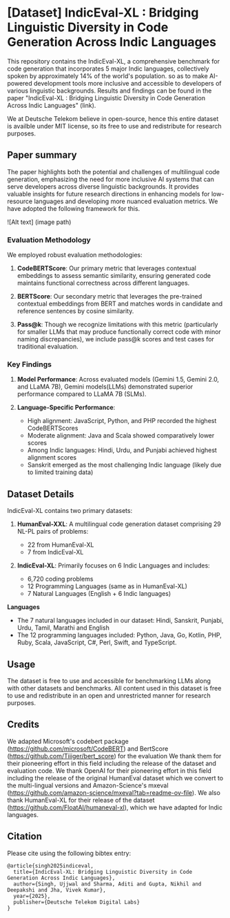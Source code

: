 # [Dataset] IndicEval-XL : Bridging Linguistic Diversity in Code Generation Across Indic Languages
 
This repository contains the IndicEval-XL, a comprehensive benchmark for code generation that incorporates 5 major Indic languages, collectively spoken by approximately 14% of the world's population. so as to make AI-powered
development tools more inclusive and accessible to developers
of various linguistic backgrounds. Results and findings can be found in the paper "IndicEval-XL : Bridging Linguistic Diversity in Code Generation Across Indic Languages" (link).

We at Deutsche Telekom believe in open-source, hence this entire dataset is availble under MIT license, so its free to use and redistribute for research purposes.

## Paper summary
The paper highlights both the potential and challenges of multilingual code generation, emphasizing the need for more inclusive AI systems that can serve developers across diverse linguistic backgrounds. It provides valuable insights for future research directions in enhancing models for low-resource languages and developing more nuanced evaluation metrics. We have adopted the following framework for this.
 
![Alt text] (image path)
### Evaluation Methodology
 
We employed robust evaluation methodologies:
 
1. **CodeBERTScore**: Our primary metric that leverages contextual embeddings to assess semantic similarity, ensuring generated code maintains functional correctness across different languages.
 
2. **BERTScore**: Our secondary metric that leverages the pre-trained contextual embeddings from BERT and matches words in candidate and reference sentences by cosine similarity.
 
3. **Pass@k**: Though we recognize limitations with this metric (particularly for smaller LLMs that may produce functionally correct code with minor naming discrepancies), we include pass@k scores and test cases for traditional evaluation.
 
### Key Findings
 
1. **Model Performance**: Across evaluated models (Gemini 1.5, Gemini 2.0, and LLaMA 7B), Gemini models(LLMs) demonstrated superior performance compared to LLaMA 7B (SLMs).
 
2. **Language-Specific Performance**:
   - High alignment: JavaScript, Python, and PHP recorded the highest CodeBERTScores
   - Moderate alignment: Java and Scala showed comparatively lower scores
   - Among Indic languages: Hindi, Urdu, and Punjabi achieved highest alignment scores
   - Sanskrit emerged as the most challenging Indic language (likely due to limited training data)
 
## Dataset Details
 
IndicEval-XL contains two primary datasets:
 
1. **HumanEval-XXL**: A multilingual code generation dataset comprising 29 NL-PL pairs of problems:
   - 22 from HumanEval-XL
   - 7 from IndicEval-XL
 
2. **IndicEval-XL**: Primarily focuses on 6 Indic Languages and includes:
   - 6,720 coding problems
   - 12 Programming Languages (same as in HumanEval-XL)
   - 7 Natural Languages (English + 6 Indic languages)
 
**Languages**
- The 7 natural languages included in our dataset:
Hindi, Sanskrit, Punjabi, Urdu, Tamil, Marathi and English 
- The 12 programming languages included:
Python, Java, Go, Kotlin, PHP, Ruby, Scala, JavaScript, C#, Perl, Swift, and TypeScript.
 
## Usage
 
The dataset is free to use and accessible for benchmarking LLMs along with other datasets and benchmarks. All content used in this dataset is free to use and redistribute in an open and unrestricted manner for research purposes.
 
## Credits 
We adapted Microsoft's codebert package (https://github.com/microsoft/CodeBERT) and BertScore (https://github.com/Tiiiger/bert_score) for the evaluation We thank them for their pioneering effort in this field including the release of the dataset and evaluation code. We thank OpenAI for their pioneering effort in this field including the release of the original HumanEval dataset which we convert to the multi-lingual versions and Amazon-Science's mxeval (https://github.com/amazon-science/mxeval?tab=readme-ov-file). We also thank HumanEval-XL for their release of the dataset (https://github.com/FloatAI/humaneval-xl), which we have adapted for Indic languages.
 
 
## Citation
 
Please cite using the following bibtex entry:
```
@article{singh2025indiceval,
  title={IndicEval-XL: Bridging Linguistic Diversity in Code Generation Across Indic Languages},
  author={Singh, Ujjwal and Sharma, Aditi and Gupta, Nikhil and Deepakshi and Jha, Vivek Kumar},
  year={2025},
  publisher={Deutsche Telekom Digital Labs}
}
```
